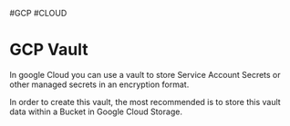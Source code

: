 #GCP #CLOUD 

# GCP Vault

In google Cloud you can use a vault to store Service Account Secrets or other managed secrets in an encryption format. 

In order to create this vault, the most recommended is to store this vault data within a Bucket in Google Cloud Storage. 